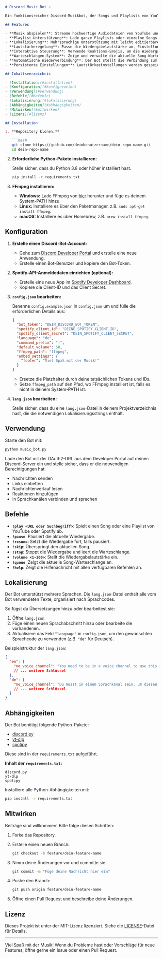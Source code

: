 ```markdown
# Discord Music Bot 🎶

Ein funktionsreicher Discord-Musikbot, der Songs und Playlists von YouTube und Spotify abspielt, mit Unterstützung für mehrere Sprachen und interaktiven Steuerelementen direkt in Discord.

## Features

- **Musik abspielen**: Streame hochwertige Audiodateien von YouTube und Spotify.
- **Playlist-Unterstützung**: Lade ganze Playlists oder einzelne Songs von YouTube und Spotify.
- **Lokalisierung**: Mehrsprachige Unterstützung mit leicht editierbaren Sprachdateien.
- **Lautstärkeregelung**: Passe die Wiedergabelautstärke an, Einstellungen werden zwischen den Sitzungen gespeichert.
- **Interaktive Steuerung**: Verwende Reaktions-Emojis, um die Wiedergabe direkt aus der "Jetzt spielt"-Nachricht zu steuern.
- **Warteschlangen-System**: Zeige und verwalte die aktuelle Song-Warteschlange.
- **Automatische Wiederverbindung**: Der Bot stellt die Verbindung zum Sprachkanal bei unerwarteter Trennung wieder her.
- **Persistente Einstellungen**: Lautstärkeeinstellungen werden gespeichert und bleiben nach einem Neustart erhalten.

## Inhaltsverzeichnis

- [Installation](#installation)
- [Konfiguration](#konfiguration)
- [Verwendung](#verwendung)
- [Befehle](#befehle)
- [Lokalisierung](#lokalisierung)
- [Abhängigkeiten](#abhängigkeiten)
- [Mitwirken](#mitwirken)
- [Lizenz](#lizenz)

## Installation

1. **Repository klonen:**

   ```bash
   git clone https://github.com/deinbenutzername/dein-repo-name.git
   cd dein-repo-name
   ```

2. **Erforderliche Python-Pakete installieren:**

   Stelle sicher, dass du Python 3.8 oder höher installiert hast.

   ```bash
   pip install -r requirements.txt
   ```

3. **FFmpeg installieren:**

   - **Windows:** Lade FFmpeg von [hier](https://ffmpeg.org/download.html) herunter und füge es deinem System-PATH hinzu.
   - **Linux:** Installiere es über den Paketmanager, z.B. `sudo apt-get install ffmpeg`.
   - **macOS:** Installiere es über Homebrew, z.B. `brew install ffmpeg`.

## Konfiguration

1. **Erstelle einen Discord-Bot-Account:**

   - Gehe zum [Discord Developer Portal](https://discord.com/developers/applications) und erstelle eine neue Anwendung.
   - Erstelle einen Bot-Benutzer und kopiere den Bot-Token.

2. **Spotify-API-Anmeldedaten einrichten (optional):**

   - Erstelle eine neue App im [Spotify Developer Dashboard](https://developer.spotify.com/dashboard/applications).
   - Kopiere die Client-ID und das Client Secret.

3. **`config.json` bearbeiten:**

   Benenne `config.example.json` in `config.json` um und fülle die erforderlichen Details aus:

   ```json
   {
     "bot_token": "DEIN_DISCORD_BOT_TOKEN",
     "spotify_client_id": "DEINE_SPOTIFY_CLIENT_ID",
     "spotify_client_secret": "DEIN_SPOTIFY_CLIENT_SECRET",
     "language": "de",
     "command_prefix": "!",
     "default_volume": 50,
     "ffmpeg_path": "ffmpeg",
     "embed_settings": {
       "footer": "Viel Spaß mit der Musik!"
     }
   }
   ```

   - Ersetze die Platzhalter durch deine tatsächlichen Tokens und IDs.
   - Setze `ffmpeg_path` auf den Pfad, wo FFmpeg installiert ist, falls es nicht in deinem System-PATH ist.

4. **`lang.json` bearbeiten:**

   Stelle sicher, dass du eine `lang.json`-Datei in deinem Projektverzeichnis hast, die die notwendigen Lokalisierungsstrings enthält.

## Verwendung

Starte den Bot mit:

```bash
python music_bot.py
```

Lade den Bot mit der OAuth2-URL aus dem Developer Portal auf deinen Discord-Server ein und stelle sicher, dass er die notwendigen Berechtigungen hat:

- Nachrichten senden
- Links einbetten
- Nachrichtenverlauf lesen
- Reaktionen hinzufügen
- In Sprachkanälen verbinden und sprechen

## Befehle

- **`!play <URL oder Suchbegriff>`**: Spielt einen Song oder eine Playlist von YouTube oder Spotify ab.
- **`!pause`**: Pausiert die aktuelle Wiedergabe.
- **`!resume`**: Setzt die Wiedergabe fort, falls pausiert.
- **`!skip`**: Überspringt den aktuellen Song.
- **`!stop`**: Stoppt die Wiedergabe und leert die Warteschlange.
- **`!volume <1-100>`**: Stellt die Wiedergabelautstärke ein.
- **`!queue`**: Zeigt die aktuelle Song-Warteschlange an.
- **`!help`**: Zeigt die Hilfenachricht mit allen verfügbaren Befehlen an.

## Lokalisierung

Der Bot unterstützt mehrere Sprachen. Die `lang.json`-Datei enthält alle vom Bot verwendeten Texte, organisiert nach Sprachcodes.

So fügst du Übersetzungen hinzu oder bearbeitest sie:

1. Öffne `lang.json`.
2. Füge einen neuen Sprachabschnitt hinzu oder bearbeite die vorhandenen.
3. Aktualisiere das Feld `"language"` in `config.json`, um den gewünschten Sprachcode zu verwenden (z.B. `"de"` für Deutsch).

Beispielstruktur der `lang.json`:

```json
{
  "en": {
    "no_voice_channel": "You need to be in a voice channel to use this command!",
    // ... weitere Schlüssel
  },
  "de": {
    "no_voice_channel": "Du musst in einem Sprachkanal sein, um diesen Befehl zu verwenden!",
    // ... weitere Schlüssel
  }
}
```

## Abhängigkeiten

Der Bot benötigt folgende Python-Pakete:

- [discord.py](https://github.com/Rapptz/discord.py)
- [yt-dlp](https://github.com/yt-dlp/yt-dlp)
- [spotipy](https://github.com/plamere/spotipy)

Diese sind in der `requirements.txt` aufgeführt.

**Inhalt der `requirements.txt`:**

```
discord.py
yt-dlp
spotipy
```

Installiere alle Python-Abhängigkeiten mit:

```bash
pip install -r requirements.txt
```

## Mitwirken

Beiträge sind willkommen! Bitte folge diesen Schritten:

1. Forke das Repository.
2. Erstelle einen neuen Branch:

   ```bash
   git checkout -b feature/dein-feature-name
   ```

3. Nimm deine Änderungen vor und committe sie:

   ```bash
   git commit -m "Füge deine Nachricht hier ein"
   ```

4. Pushe den Branch:

   ```bash
   git push origin feature/dein-feature-name
   ```

5. Öffne einen Pull Request und beschreibe deine Änderungen.

## Lizenz

Dieses Projekt ist unter der MIT-Lizenz lizenziert. Siehe die [LICENSE](LICENSE)-Datei für Details.

---

Viel Spaß mit der Musik! Wenn du Probleme hast oder Vorschläge für neue Features, öffne gerne ein Issue oder einen Pull Request.